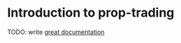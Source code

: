 # Introduction to prop-trading

TODO: write [great documentation](http://jacobian.org/writing/what-to-write/)
